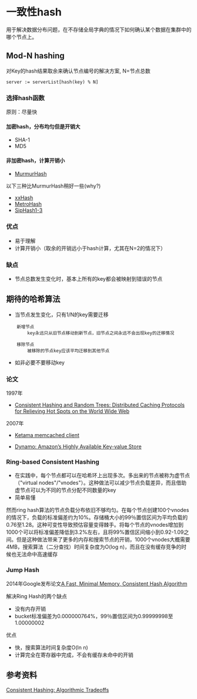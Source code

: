 # 一致性hash

用于解决数据分布问题，在不存储全局字典的情况下如何确认某个数据在集群中的哪个节点上。

## Mod-N hashing

对Key的hash结果取余来确认节点编号的解决方案, N=节点总数

```
server := serverList[hash(key) % N]
```

###  选择hash函数

原则：尽量快

#### 加密hash，分布均匀但是开销大
* SHA-1
* MD5

#### 非加密hash，计算开销小

* [MurmurHash](https://en.wikipedia.org/wiki/MurmurHash)

以下三种比MurmurHash稍好一些(why?)
* [xxHash](https://github.com/cespare/xxhash)
* [MetroHash](https://github.com/dgryski/go-metro)
* [SipHash1-3](https://github.com/dgryski/go-sip13)

### 优点

* 易于理解
* 计算开销小（取余的开销远小于hash计算，尤其在N=2的情况下）
### 缺点

* 节点总数发生变化时，基本上所有的key都会被映射到错误的节点

## 期待的哈希算法

* 当节点发生变化，只有1/N的key需要迁移
```
    新增节点
        key永远只从旧节点移动到新节点，旧节点之间永远不会出现key的迁移情况

    移除节点
        被移除的节点key应该平均迁移到其他节点
```
    
* 如非必要不要移动key

### 论文

1997年
* [Consistent Hashing and Random Trees: Distributed Caching Protocols for Relieving Hot Spots on the World Wide Web](https://www.akamai.com/es/es/multimedia/documents/technical-publication/consistent-hashing-and-random-trees-distributed-caching-protocols-for-relieving-hot-spots-on-the-world-wide-web-technical-publication.pdf)

2007年
* [Ketama memcached client](https://www.last.fm/user/RJ/journal/2007/04/10/rz_libketama_-_a_consistent_hashing_algo_for_memcache_clients)

* [Dynamo: Amazon’s Highly Available Key-value Store](https://www.allthingsdistributed.com/files/amazon-dynamo-sosp2007.pdf)

### Ring-based Consistent Hashing

* 在实践中，每个节点都可以在哈希环上出现多次。多出来的节点被称为虚节点（"virtual nodes"/"vnodes"）。这种做法可以减少节点负载差异，而且借助虚节点可以为不同的节点分配不同数量的key
* 简单易懂

然而ring hash算法的节点负载分布依旧不够均匀。在每个节点创建100个vnodes的情况下，负载的标准偏差约为10%。存储桶大小的99％置信区间为平均负载的0.76至1.28。这种可变性导致预估容量变得棘手。将每个节点的vnodes增加到1000个可以将标准偏差降低到3.2%左右，且将99%置信区间缩小到0.92-1.09之间。但是这种做法带来了更多的内存和搜索节点的开销，1000个vnodes大概需要4MB，搜索算法（二分查找）时间复杂度为O(log n)，而且在没有缓存竞争的时候也无法命中高速缓存


### Jump Hash

2014年Google发布论文[A Fast, Minimal Memory, Consistent Hash Algorithm](https://arxiv.org/abs/1406.2294)

解决Ring Hash的两个缺点
* 没有内存开销
* bucket标准偏差为0.000000764%，99％置信区间为0.99999998至1.00000002

优点
* 快，搜索算法时间复杂度O(ln n)
* 计算完全在寄存器中完成，不会有缓存未命中的开销








## 参考资料

[Consistent Hashing: Algorithmic Tradeoffs](https://medium.com/@dgryski/consistent-hashing-algorithmic-tradeoffs-ef6b8e2fcae8)